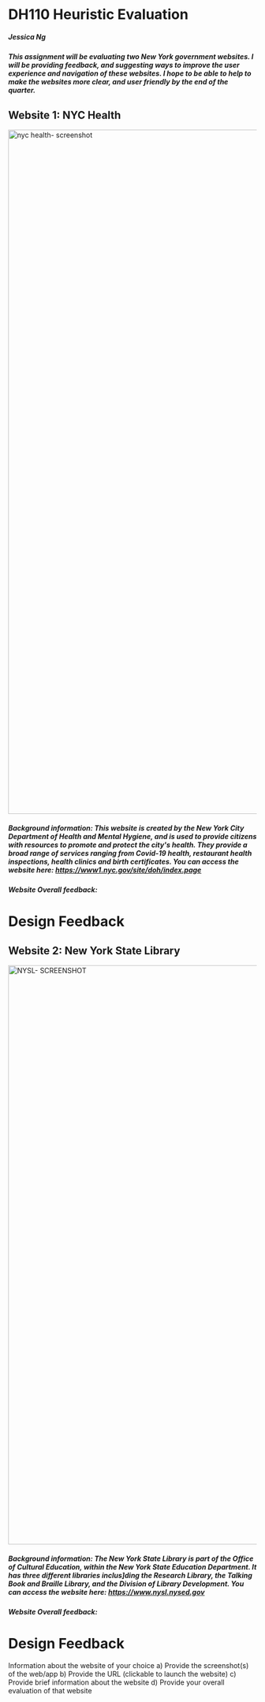 # DH110 Heuristic Evaluation 
##### Jessica Ng 
##### This assignment will be evaluating two New York government websites. I will be providing feedback, and suggesting ways to improve the user experience and navigation of these websites. I hope to be able to help to make the websites more clear, and user friendly by the end of the quarter. 
## Website 1: NYC Health
<img width="1388" alt="nyc health- screenshot" src="https://user-images.githubusercontent.com/91767108/135786577-ca8f5077-7548-4eda-9dea-6d426d1aea66.png">

##### Background information: This website is created by the New York City Department of Health and Mental Hygiene, and is used to provide citizens with resources to promote and protect the city's health. They provide a broad range of services ranging from Covid-19 health, restaurant health inspections, health clinics and birth certificates. You can access the website here: https://www1.nyc.gov/site/doh/index.page
##### Website Overall feedback:

# Design Feedback


## Website 2: New York State Library 
<img width="1175" alt="NYSL- SCREENSHOT" src="https://user-images.githubusercontent.com/91767108/135786657-ca69ecee-0dfa-48e6-9562-a93f513c861d.png">

##### Background information: The New York State Library is part of the Office of Cultural Education, within the New York State Education Department. It has three different libraries inclus]ding the Research Library, the Talking Book and Braille Library, and the Division of Library Development. You can access the website here: https://www.nysl.nysed.gov
##### Website Overall feedback:

# Design Feedback
Information about the website of your choice
a) Provide the screenshot(s) of the web/app
b) Provide the URL (clickable to launch the website)
c) Provide brief information about the website
d) Provide your overall evaluation of that website
